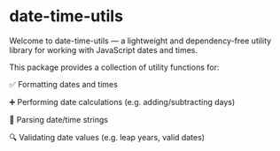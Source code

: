 # date-time-utils

Welcome to date-time-utils — a lightweight and dependency-free utility library for working with JavaScript dates and times.

This package provides a collection of utility functions for:

✅ Formatting dates and times

➕ Performing date calculations (e.g. adding/subtracting days)

📆 Parsing date/time strings

🔍 Validating date values (e.g. leap years, valid dates)
